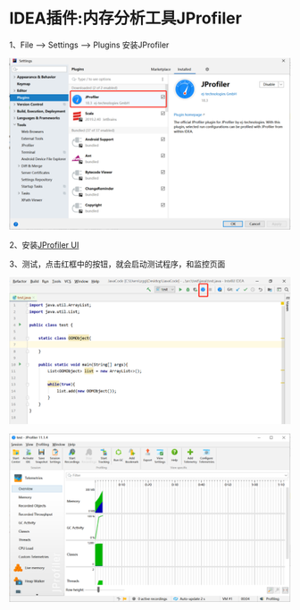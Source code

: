 # IDEA插件:内存分析工具JProfiler

1、File --> Settings --> Plugins 安装JProfiler

![jprofiler01](./image/jprofiler01.png)

2、安装[JProfiler UI](https://www.ej-technologies.com/products/jprofiler/overview.html)

3、测试，点击红框中的按钮，就会启动测试程序，和监控页面

![jprofiler02](./image/jprofiler02.png)

![jprofiler03](./image/jprofiler03.png)
